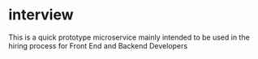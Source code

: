 # interview

This is a quick prototype microservice mainly intended to be used in the hiring process for Front End and Backend Developers